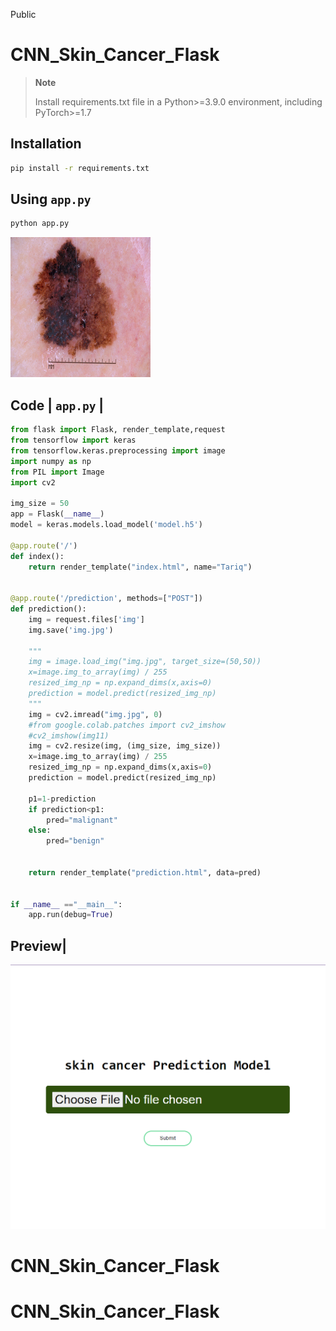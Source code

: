 Public

# CNN_Skin_Cancer_Flask

> **Note**
>
> Install requirements.txt file in a Python>=3.9.0 environment, including PyTorch>=1.7

## Installation

```bash
pip install -r requirements.txt
```


## Using `app.py`

```python
python app.py
```

![Example](img.jpg)



## Code | `app.py` |


```python
from flask import Flask, render_template,request
from tensorflow import keras
from tensorflow.keras.preprocessing import image
import numpy as np
from PIL import Image
import cv2

img_size = 50
app = Flask(__name__)
model = keras.models.load_model('model.h5')

@app.route('/')
def index():
    return render_template("index.html", name="Tariq")


@app.route('/prediction', methods=["POST"])
def prediction():
    img = request.files['img']
    img.save('img.jpg')

    """
    img = image.load_img("img.jpg", target_size=(50,50))
    x=image.img_to_array(img) / 255
    resized_img_np = np.expand_dims(x,axis=0)
    prediction = model.predict(resized_img_np)
    """
    img = cv2.imread("img.jpg", 0)
    #from google.colab.patches import cv2_imshow
    #cv2_imshow(img11)
    img = cv2.resize(img, (img_size, img_size))
    x=image.img_to_array(img) / 255
    resized_img_np = np.expand_dims(x,axis=0)
    prediction = model.predict(resized_img_np)
    
    p1=1-prediction
    if prediction<p1:
        pred="malignant"
    else:
        pred="benign"    


    return render_template("prediction.html", data=pred)


if __name__ =="__main__":
    app.run(debug=True)
```

## Preview| 

![index](templates/index.png)

# CNN_Skin_Cancer_Flask

# CNN_Skin_Cancer_Flask

